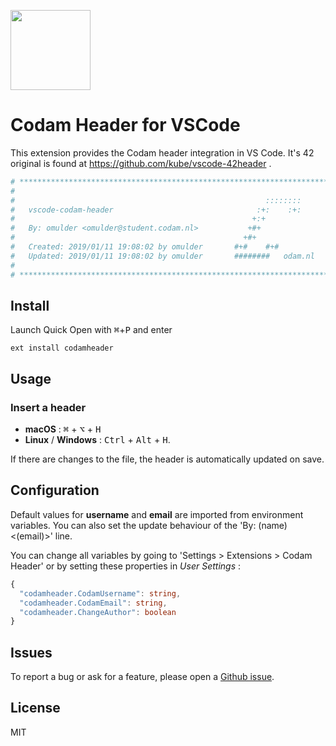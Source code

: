 <img
  src="https://raw.githubusercontent.com/oscarmulder/vscode-codam-header/master/codam.png" 
  width=128>

# Codam Header for VSCode
      
This extension provides the Codam header integration in VS Code. It's 42 original is found at https://github.com/kube/vscode-42header .

```bash
# ************************************************************************** #
#                                                                            #
#                                                        ::::::::            #
#   vscode-codam-header                                :+:    :+:            #
#                                                     +:+                    #
#   By: omulder <omulder@student.codam.nl>           +#+                     #
#                                                   +#+                      #
#   Created: 2019/01/11 19:08:02 by omulder       #+#    #+#                 #
#   Updated: 2019/01/11 19:08:02 by omulder       ########   odam.nl         #
#                                                                            #
# ************************************************************************** #
```

## Install

Launch Quick Open with <kbd>⌘</kbd>+<kbd>P</kbd> and enter
```
ext install codamheader
```

## Usage

### Insert a header
 - **macOS** : <kbd>⌘</kbd> + <kbd>⌥</kbd> + <kbd>H</kbd>
 - **Linux** / **Windows** : <kbd>Ctrl</kbd> + <kbd>Alt</kbd> + <kbd>H</kbd>.

If there are changes to the file, the header is automatically updated on save.


## Configuration

Default values for **username** and **email** are imported from environment variables.
You can also set the update behaviour of the 'By: (name) <(email)>' line.

You can change all variables by going to 'Settings > Extensions > Codam Header' or by setting these properties in *User Settings* :

```ts
{
  "codamheader.CodamUsername": string,
  "codamheader.CodamEmail": string,
  "codamheader.ChangeAuthor": boolean
}
```

## Issues

To report a bug or ask for a feature, please open a [Github issue](https://github.com/OscarMulder/vscode-codam-header/issues).


## License

MIT
